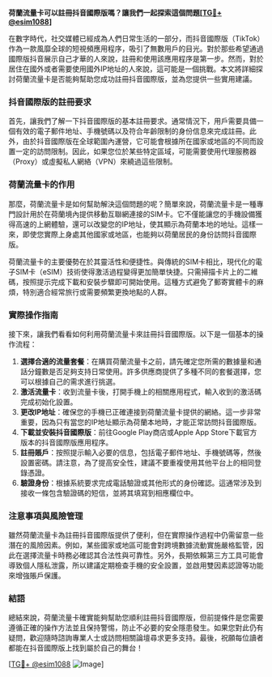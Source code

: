 **荷蘭流量卡可以註冊抖音國際版嗎？讓我們一起探索這個問題[[TG💪+ @esim1088](https://t.me/s/esim1088)]**

在數字時代，社交媒體已經成為人們日常生活的一部分，而抖音國際版（TikTok）作為一款風靡全球的短視頻應用程序，吸引了無數用戶的目光。對於那些希望通過國際版抖音展示自己才華的人來說，註冊和使用該應用程序是第一步。然而，對於居住在國外或者需要使用國外IP地址的人來說，這可能是一個挑戰。本文將詳細探討荷蘭流量卡是否能夠幫助您成功註冊抖音國際版，並為您提供一些實用建議。

### 抖音國際版的註冊要求

首先，讓我們了解一下抖音國際版的基本註冊要求。通常情況下，用戶需要具備一個有效的電子郵件地址、手機號碼以及符合年齡限制的身份信息來完成註冊。此外，由於抖音國際版在全球範圍內運營，它可能會根據所在國家或地區的不同而設置一定的訪問限制。因此，如果您位於某些特定區域，可能需要使用代理服務器（Proxy）或虛擬私人網絡（VPN）來繞過這些限制。

### 荷蘭流量卡的作用

那麼，荷蘭流量卡是如何幫助解決這個問題的呢？簡單來說，荷蘭流量卡是一種專門設計用於在荷蘭境內提供移動互聯網連接的SIM卡。它不僅能讓您的手機設備獲得高速的上網體驗，還可以改變您的IP地址，使其顯示為荷蘭本地的地址。這樣一來，即使您實際上身處其他國家或地區，也能夠以荷蘭居民的身份訪問抖音國際版。

荷蘭流量卡的主要優勢在於其靈活性和便捷性。與傳統的SIM卡相比，現代化的電子SIM卡（eSIM）技術使得激活過程變得更加簡單快捷。只需掃描卡片上的二維碼，按照提示完成下載和安裝步驟即可開始使用。這種方式避免了郵寄實體卡的麻煩，特別適合經常旅行或需要頻繁更換地點的人群。

### 實際操作指南

接下來，讓我們看看如何利用荷蘭流量卡來註冊抖音國際版。以下是一個基本的操作流程：

1. **選擇合適的流量套餐**：在購買荷蘭流量卡之前，請先確定您所需的數據量和通話分鐘數是否足夠支持日常使用。許多供應商提供了多種不同的套餐選擇，您可以根據自己的需求進行挑選。
2. **激活流量卡**：收到流量卡後，打開手機上的相關應用程式，輸入收到的激活碼完成初始化設置。
3. **更改IP地址**：確保您的手機已正確連接到荷蘭流量卡提供的網絡。這一步非常重要，因為只有當您的IP地址顯示為荷蘭本地時，才能正常訪問抖音國際版。
4. **下載並安裝抖音國際版**：前往Google Play商店或Apple App Store下載官方版本的抖音國際版應用程序。
5. **註冊賬戶**：按照提示輸入必要的信息，包括電子郵件地址、手機號碼等，然後設置密碼。請注意，為了提高安全性，建議不要重複使用其他平台上的相同登錄憑證。
6. **驗證身份**：根據系統要求完成電話驗證或其他形式的身份確認。這通常涉及到接收一條包含驗證碼的短信，並將其填寫到相應欄位中。

### 注意事項與風險管理

雖然荷蘭流量卡為註冊抖音國際版提供了便利，但在實際操作過程中仍需留意一些潛在的風險因素。例如，某些國家或地區可能會對跨境數據流動實施嚴格監管，因此在選擇流量卡時務必確認其合法性與可靠性。另外，長期依賴第三方工具可能會導致個人隱私泄露，所以建議定期檢查手機的安全設置，並啟用雙因素認證等功能來增強賬戶保護。

### 結語

總結來說，荷蘭流量卡確實能夠幫助您順利註冊抖音國際版，但前提條件是您需要遵循正確的操作方法並且保持警惕，防止不必要的安全隱患發生。如果您對此仍有疑問，歡迎隨時諮詢專業人士或訪問相關論壇尋求更多支持。最後，祝願每位讀者都能在抖音國際版上找到屬於自己的舞台！

[[TG💪+ @esim1088](https://t.me/s/esim1088) ![Image](https://i.postimg.cc/4NQfJmqS/Snipaste-2025-05-13-00-14-12.png)]
